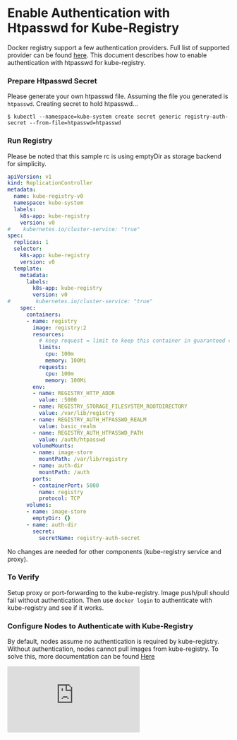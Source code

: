 # Enable Authentication with Htpasswd for Kube-Registry 

Docker registry support a few authentication providers. Full list of supported provider can be found [here](https://docs.docker.com/registry/configuration/#auth). This document describes how to enable authentication with htpasswd for kube-registry. 

### Prepare Htpasswd Secret

Please generate your own htpasswd file. Assuming the file you generated is `htpasswd`. 
Creating secret to hold htpasswd...
```console
$ kubectl --namespace=kube-system create secret generic registry-auth-secret --from-file=htpasswd=htpasswd
```

### Run Registry

Please be noted that this sample rc is using emptyDir as storage backend for simplicity. 

<!-- BEGIN MUNGE: EXAMPLE registry-auth-rc.yaml -->
```yaml
apiVersion: v1
kind: ReplicationController
metadata:
  name: kube-registry-v0
  namespace: kube-system
  labels:
    k8s-app: kube-registry
    version: v0
#    kubernetes.io/cluster-service: "true"
spec:
  replicas: 1
  selector:
    k8s-app: kube-registry
    version: v0
  template:
    metadata:
      labels:
        k8s-app: kube-registry
        version: v0
#        kubernetes.io/cluster-service: "true"
    spec:
      containers:
      - name: registry
        image: registry:2
        resources:
          # keep request = limit to keep this container in guaranteed class
          limits:
            cpu: 100m
            memory: 100Mi
          requests:
            cpu: 100m
            memory: 100Mi
        env:
        - name: REGISTRY_HTTP_ADDR
          value: :5000
        - name: REGISTRY_STORAGE_FILESYSTEM_ROOTDIRECTORY
          value: /var/lib/registry
        - name: REGISTRY_AUTH_HTPASSWD_REALM
          value: basic_realm
        - name: REGISTRY_AUTH_HTPASSWD_PATH
          value: /auth/htpasswd
        volumeMounts:
        - name: image-store
          mountPath: /var/lib/registry
        - name: auth-dir
          mountPath: /auth
        ports:
        - containerPort: 5000
          name: registry
          protocol: TCP
      volumes:
      - name: image-store
        emptyDir: {}
      - name: auth-dir
        secret:
          secretName: registry-auth-secret
```
<!-- END MUNGE: EXAMPLE registry-auth-rc.yaml -->

No changes are needed for other components (kube-registry service and proxy). 

### To Verify

Setup proxy or port-forwarding to the kube-registry. Image push/pull should fail without authentication. Then use `docker login` to authenticate with kube-registry and see if it works.

### Configure Nodes to Authenticate with Kube-Registry

By default, nodes assume no authentication is required by kube-registry. Without authentication, nodes cannot pull images from kube-registry. To solve this, more documentation can be found [Here](https://github.com/kubernetes/kubernetes/blob/master/docs/user-guide/images.md#configuring-nodes-to-authenticate-to-a-private-repository)





[![Analytics](https://kubernetes-site.appspot.com/UA-36037335-10/GitHub/cluster/addons/registry/auth/README.md?pixel)]()
